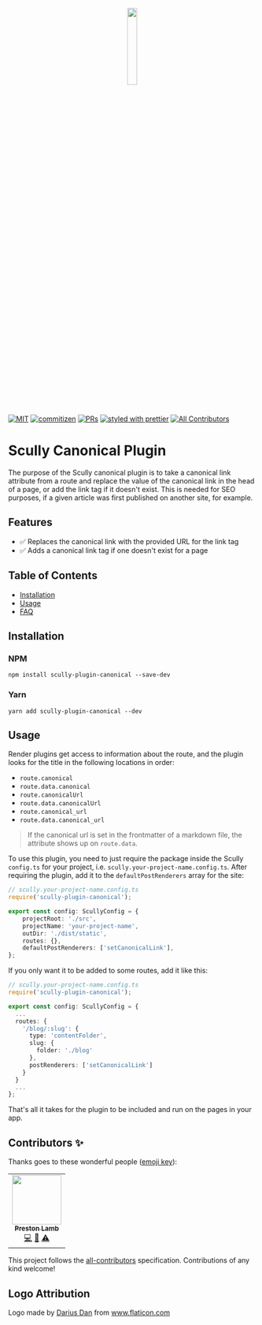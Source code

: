 <p align="center">
 <img width="20%" height="20%" src="https://raw.githubusercontent.com/pjlamb12/scully-plugin-canonical/main/logo.svg">
</p>

<br />

[![MIT](https://img.shields.io/packagist/l/doctrine/orm.svg?style=flat-square)]()
[![commitizen](https://img.shields.io/badge/commitizen-friendly-brightgreen.svg?style=flat-square)]()
[![PRs](https://img.shields.io/badge/PRs-welcome-brightgreen.svg?style=flat-square)]()
[![styled with prettier](https://img.shields.io/badge/styled_with-prettier-ff69b4.svg?style=flat-square)](https://github.com/prettier/prettier)
[![All Contributors](https://img.shields.io/badge/all_contributors-0-orange.svg?style=flat-square)](#contributors-)

# Scully Canonical Plugin

The purpose of the Scully canonical plugin is to take a canonical link attribute from a route and replace the value of the canonical link in the head of a page, or add the link tag if it doesn't exist. This is needed for SEO purposes, if a given article was first published on another site, for example.

## Features

- ✅ Replaces the canonical link with the provided URL for the link tag
- ✅ Adds a canonical link tag if one doesn't exist for a page

## Table of Contents

- [Installation](#installation)
- [Usage](#usage)
- [FAQ](#faq)

## Installation

### NPM

`npm install scully-plugin-canonical --save-dev`

### Yarn

`yarn add scully-plugin-canonical --dev`

## Usage

Render plugins get access to information about the route, and the plugin looks for the title in the following locations in order:

- `route.canonical`
- `route.data.canonical`
- `route.canonicalUrl`
- `route.data.canonicalUrl`
- `route.canonical_url`
- `route.data.canonical_url`

> If the canonical url is set in the frontmatter of a markdown file, the attribute shows up on `route.data`.

To use this plugin, you need to just require the package inside the Scully `config.ts` for your project, i.e. `scully.your-project-name.config.ts`. After requiring the plugin, add it to the `defaultPostRenderers` array for the site:

```ts
// scully.your-project-name.config.ts
require('scully-plugin-canonical');

export const config: ScullyConfig = {
	projectRoot: './src',
	projectName: 'your-project-name',
	outDir: './dist/static',
	routes: {},
	defaultPostRenderers: ['setCanonicalLink'],
};
```

If you only want it to be added to some routes, add it like this:

```ts
// scully.your-project-name.config.ts
require('scully-plugin-canonical');

export const config: ScullyConfig = {
  ...
  routes: {
    '/blog/:slug': {
      type: 'contentFolder',
      slug: {
        folder: './blog'
      },
      postRenderers: ['setCanonicalLink']
    }
  }
  ...
};
```

That's all it takes for the plugin to be included and run on the pages in your app.

## Contributors ✨

Thanks goes to these wonderful people ([emoji key](https://allcontributors.org/docs/en/emoji-key)):

<!-- ALL-CONTRIBUTORS-LIST:START - Do not remove or modify this section -->
<!-- prettier-ignore-start -->
<!-- markdownlint-disable -->
<table>
  <tr>
    <td align="center"><a href="https://github.com/pjlamb12"><img src="https://avatars3.githubusercontent.com/u/2006222?v=4?s=100" width="100px;" alt=""/><br /><sub><b>Preston Lamb</b></sub></a><br /><a href="https://github.com/pjlamb12/scully-plugin-canonical/commits?author=pjlamb12" title="Code">💻</a> <a href="https://github.com/pjlamb12/scully-plugin-canonical/commits?author=pjlamb12" title="Documentation">📖</a> <a href="https://github.com/pjlamb12/scully-plugin-canonical/commits?author=pjlamb12" title="Tests">⚠️</a></td>
  </tr>
</table>

<!-- markdownlint-restore -->
<!-- prettier-ignore-end -->

<!-- ALL-CONTRIBUTORS-LIST:END -->

This project follows the [all-contributors](https://github.com/all-contributors/all-contributors) specification. Contributions of any kind welcome!

## Logo Attribution

<div>Logo made by <a href="https://www.flaticon.com/authors/darius-dan" title="Darius Dan">Darius Dan</a> from <a href="https://www.flaticon.com/" title="Flaticon">www.flaticon.com</a></div>